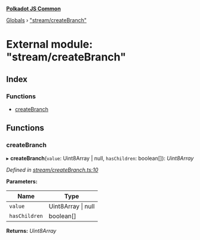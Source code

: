 **[Polkadot JS Common](../README.md)**

[Globals](../globals.md) › ["stream/createBranch"](_stream_createbranch_.md)

# External module: "stream/createBranch"

## Index

### Functions

* [createBranch](_stream_createbranch_.md#createbranch)

## Functions

###  createBranch

▸ **createBranch**(`value`: Uint8Array | null, `hasChildren`: boolean[]): *Uint8Array*

*Defined in [stream/createBranch.ts:10](https://github.com/polkadot-js/common/blob/dc55f21/packages/trie-codec/src/stream/createBranch.ts#L10)*

**Parameters:**

Name | Type |
------ | ------ |
`value` | Uint8Array \| null |
`hasChildren` | boolean[] |

**Returns:** *Uint8Array*